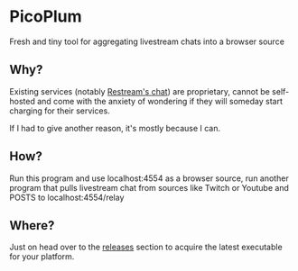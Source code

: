 # PicoPlum

Fresh and tiny tool for aggregating livestream chats into a browser source

## Why?

Existing services (notably [Restream's chat](https://restream.io/chat)) are proprietary, cannot be self-hosted and come with the anxiety of wondering if they will someday start charging for their services.

If I had to give another reason, it's mostly because I can.

## How?

Run this program and use localhost:4554 as a browser source, run another program that pulls livestream chat from sources like Twitch or Youtube and POSTS to localhost:4554/relay

## Where?

Just on head over to the [releases](https://github.com/thatpix3l/picoplum/releases) section to acquire the latest executable for your platform.